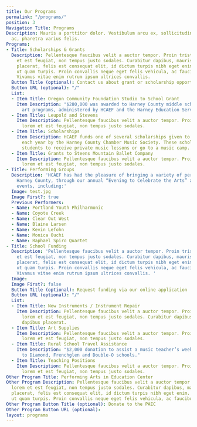 ```yaml
---
title: Our Programs
permalink: "/programs/"
position: 3
Navigation Title: Programs
Description: Mauris a porttitor dolor. Vestibulum arcu ex, sollicitudin sit amet massa
  ac, pharetra varius felis.
Programs:
- Title: Scholarships & Grants
  Description: Pellentesque faucibus velit a auctor tempor. Proin tristique lorem
    et est feugiat, non tempus justo sodales. Curabitur dapibus, mauris sed dapibus
    placerat, felis est consequat elit, id dictum turpis nibh eget enim. Vestibulum
    ut quam turpis. Proin convallis neque eget felis vehicula, ac faucibus augue aliquam.
    Vivamus vitae enim rutrum ipsum ultrices convallis.
  Button Title (optional): Contact us about grant or scholarship opportunities
  Button URL (optional): "/"
  List:
  - Item Title: Oregon Community Foundation Studio to School Grant
    Item Description: "$280,000 was awarded to Harney County middle school music and
      art programs, administered by HCAEF and the Harney Education Service District."
  - Item Title: Leupold and Stevens
    Item Description: Pellentesque faucibus velit a auctor tempor. Proin tristique
      lorem et est feugiat, non tempus justo sodales.
  - Item Title: Scholarships
    Item Description: HCAEF funds one of several scholarships given to local students
      each year by the Harney County Chamber Music Society. These scholarships allow
      students to receive private music lessons or go to a music camp.
  - Item Title: Grants to Steens Mountain Ballet Company
    Item Description: Pellentesque faucibus velit a auctor tempor. Proin tristique
      lorem et est feugiat, non tempus justo sodales.
- Title: Performing Groups
  Description: 'HCAEF has had the pleasure of bringing a variety of performances to
    Harney County, through our annual “Evening to Celebrate the Arts” and other special
    events, including:'
  Image: test.jpg
  Image First?: true
  Previous Performers:
  - Name: Portland Youth Philharmonic
  - Name: Coyote Creek
  - Name: Clear Out West
  - Name: Blaine Larsen
  - Name: Kevin Lefohn
  - Name: Monica Ouchi
  - Name: Raphael Spiro Quartet
- Title: School Funding
  Description: 'Pellentesque faucibus velit a auctor tempor. Proin tristique lorem
    et est feugiat, non tempus justo sodales. Curabitur dapibus, mauris sed dapibus
    placerat, felis est consequat elit, id dictum turpis nibh eget enim. Vestibulum
    ut quam turpis. Proin convallis neque eget felis vehicula, ac faucibus augue aliquam.
    Vivamus vitae enim rutrum ipsum ultrices convallis. '
  Image: 
  Image First?: false
  Button Title (optional): Request funding via our online application
  Button URL (optional): "/"
  List:
  - Item Title: New Instruments / Instrument Repair
    Item Description: Pellentesque faucibus velit a auctor tempor. Proin tristique
      lorem et est feugiat, non tempus justo sodales. Curabitur dapibus, mauris sed
      dapibus placerat.
  - Item Title: Art Supplies
    Item Description: Pellentesque faucibus velit a auctor tempor. Proin tristique
      lorem et est feugiat, non tempus justo sodales.
  - Item Title: Rural School Travel Assistance
    Item Description: "$2,000 donation to assist a music teacher’s weekly travel expenses
      to Diamond, Frenchglen and Double-O schools."
  - Item Title: Teaching Positions
    Item Description: Pellentesque faucibus velit a auctor tempor. Proin tristique
      lorem et est feugiat, non tempus justo sodales.
Other Program Title: Performing Arts in Education Center
Other Program Description: Pellentesque faucibus velit a auctor tempor. Proin tristique
  lorem et est feugiat, non tempus justo sodales. Curabitur dapibus, mauris sed dapibus
  placerat, felis est consequat elit, id dictum turpis nibh eget enim. Vestibulum
  ut quam turpis. Proin convallis neque eget felis vehicula, ac faucibus augue aliquam.
Other Program Button Title (optional): Donate to the PAEC
Other Program Button URL (optional): 
layout: programs
---
```


